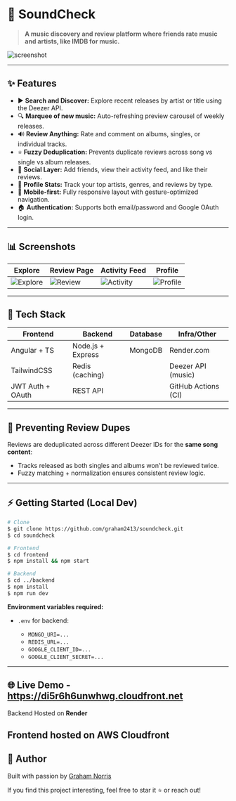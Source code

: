 # 🎵 SoundCheck

> **A music discovery and review platform where friends rate music and artists, like IMDB for music.**

![screenshot](./screenshots/explore_music_desktop.png)

---

## ✨ Features

* ▶️ **Search and Discover:** Explore recent releases by artist or title using the Deezer API.
* 🔍 **Marquee of new music:** Auto-refreshing preview carousel of weekly releases.
* 🔊 **Review Anything:** Rate and comment on albums, singles, or individual tracks.
* ⭐ **Fuzzy Deduplication:** Prevents duplicate reviews across song vs single vs album releases.
* 👥 **Social Layer:** Add friends, view their activity feed, and like their reviews.
* 💎 **Profile Stats:** Track your top artists, genres, and reviews by type.
* 🚀 **Mobile-first:** Fully responsive layout with gesture-optimized navigation.
* 🏠 **Authentication:** Supports both email/password and Google OAuth login.

---

## 📊 Screenshots

| Explore                                            | Review Page                                     | Activity Feed                                   | Profile                                    |
| -------------------------------------------------- | ----------------------------------------------- | ----------------------------------------------- | ------------------------------------------ |
| ![Explore](./screenshots/explore_music_mobile.png) | ![Review](./screenshots/track_review_modal.png) | ![Activity](./screenshots/activity_friends.png) | ![Profile](./screenshots/user_profile.png) |

---

## 🚀 Tech Stack

| Frontend         | Backend           | Database     | Infra/Other         |
| ---------------- | ----------------- | ------------ | ------------------- |
| Angular + TS     | Node.js + Express | MongoDB      | Render.com          |
| TailwindCSS      | Redis (caching)   |              | Deezer API (music)  |
| JWT Auth + OAuth | REST API          |              | GitHub Actions (CI) |

---

## 🚫 Preventing Review Dupes

Reviews are deduplicated across different Deezer IDs for the **same song content**:

* Tracks released as both singles and albums won't be reviewed twice.
* Fuzzy matching + normalization ensures consistent review logic.

---

## ⚡ Getting Started (Local Dev)

```bash
# Clone
$ git clone https://github.com/graham2413/soundcheck.git
$ cd soundcheck

# Frontend
$ cd frontend
$ npm install && npm start

# Backend
$ cd ../backend
$ npm install
$ npm run dev
```

**Environment variables required:**

* `.env` for backend:

  * `MONGO_URI=...`
  * `REDIS_URL=...`
  * `GOOGLE_CLIENT_ID=...`
  * `GOOGLE_CLIENT_SECRET=...`

---

## 🌐 Live Demo - https://di5r6h6unwhwg.cloudfront.net

Backend Hosted on **Render**

Frontend hosted on AWS **Cloudfront**
---

## 🌟 Author

Built with passion by [Graham Norris](https://github.com/graham2413)

If you find this project interesting, feel free to star it ⭐ or reach out!
